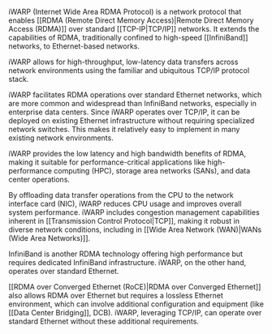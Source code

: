 iWARP (Internet Wide Area RDMA Protocol) is a network protocol that enables [[RDMA (Remote Direct Memory Access)|Remote Direct Memory Access (RDMA)]] over standard [[TCP-IP|TCP/IP]] networks. It extends the capabilities of RDMA, traditionally confined to high-speed [[InfiniBand]] networks, to Ethernet-based networks. 

iWARP allows for high-throughput, low-latency data transfers across network environments using the familiar and ubiquitous TCP/IP protocol stack.

iWARP facilitates RDMA operations over standard Ethernet networks, which are more common and widespread than InfiniBand networks, especially in enterprise data centers. Since iWARP operates over TCP/IP, it can be deployed on existing Ethernet infrastructure without requiring specialized network switches. This makes it relatively easy to implement in many existing network environments.

iWARP provides the low latency and high bandwidth benefits of RDMA, making it suitable for performance-critical applications like high-performance computing (HPC), storage area networks (SANs), and data center operations.

By offloading data transfer operations from the CPU to the network interface card (NIC), iWARP reduces CPU usage and improves overall system performance. iWARP includes congestion management capabilities inherent in [[Transmission Control Protocol|TCP]], making it robust in diverse network conditions, including in [[Wide Area Network (WAN)|WANs (Wide Area Networks)]].

InfiniBand is another RDMA technology offering high performance but requires dedicated InfiniBand infrastructure. iWARP, on the other hand, operates over standard Ethernet. 

[[RDMA over Converged Ethernet (RoCE)|RDMA over Converged Ethernet]]  also allows RDMA over Ethernet but requires a lossless Ethernet environment, which can involve additional configuration and equipment (like [[Data Center Bridging]], DCB). iWARP, leveraging TCP/IP, can operate over standard Ethernet without these additional requirements.

